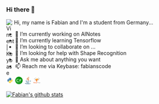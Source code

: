 ### Hi there 👋

<a href="https://keybase.io/fabianscode">
  <img align="left" alt="Vincent | Keybase" width="21px" src="https://keybase.io/images/icons/icon-keybase-logo-48.png" />
</a>

Hi, my name is Fabian and I'm a student from Germany...

- 🔭 I’m currently working on AINotes
- 🌱 I’m currently learning Tensorflow
- 👯 I’m looking to collaborate on ...
- 🤔 I’m looking for help with Shape Recognition
- 💬 Ask me about anything you want
- 📫 Reach me via Keybase: fabianscode

<code><img height="20" src="https://raw.githubusercontent.com/github/explore/80688e429a7d4ef2fca1e82350fe8e3517d3494d/topics/python/python.png"></code>
<code><img height="20" src="https://raw.githubusercontent.com/github/explore/80688e429a7d4ef2fca1e82350fe8e3517d3494d/topics/csharp/csharp.png"></code>
<code><img height="20" src="https://raw.githubusercontent.com/github/explore/80688e429a7d4ef2fca1e82350fe8e3517d3494d/topics/java/java.png"></code>
<code><img height="20" src="https://raw.githubusercontent.com/github/explore/80688e429a7d4ef2fca1e82350fe8e3517d3494d/topics/tensorflow/tensorflow.png"></code>

<a href="https://github.com/vincentscode?tab=repositories">
  <img align="center" src="https://github-readme-stats.vercel.app/api?username=fabianscode&show_icons=true&include_all_commits=true&theme=default_repocard&count_private=true" alt="Fabian's github stats" />
</a>
